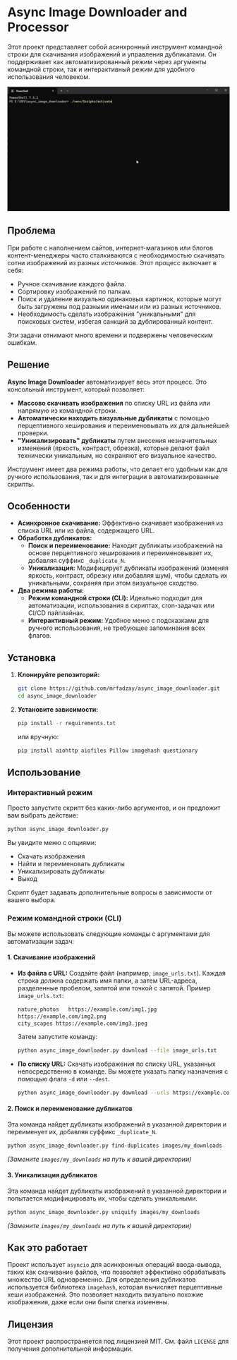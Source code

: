 # Async Image Downloader and Processor

Этот проект представляет собой асинхронный инструмент командной строки для скачивания изображений и управления дубликатами. Он поддерживает как автоматизированный режим через аргументы командной строки, так и интерактивный режим для удобного использования человеком.

![alt text](async_image_downloader.gif)

## Проблема

При работе с наполнением сайтов, интернет-магазинов или блогов контент-менеджеры часто сталкиваются с необходимостью скачивать сотни изображений из разных источников. Этот процесс включает в себя:
*   Ручное скачивание каждого файла.
*   Сортировку изображений по папкам.
*   Поиск и удаление визуально одинаковых картинок, которые могут быть загружены под разными именами или из разных источников.
*   Необходимость сделать изображения "уникальными" для поисковых систем, избегая санкций за дублированный контент.

Эти задачи отнимают много времени и подвержены человеческим ошибкам.

## Решение

**Async Image Downloader** автоматизирует весь этот процесс. Это консольный инструмент, который позволяет:

*   **Массово скачивать изображения** по списку URL из файла или напрямую из командной строки.
*   **Автоматически находить визуальные дубликаты** с помощью перцептивного хеширования и переименовывать их для дальнейшей проверки.
*   **"Уникализировать" дубликаты** путем внесения незначительных изменений (яркость, контраст, обрезка), которые делают файл технически уникальным, но сохраняют его визуальное качество.

Инструмент имеет два режима работы, что делает его удобным как для ручного использования, так и для интеграции в автоматизированные скрипты.


## Особенности

*   **Асинхронное скачивание:** Эффективно скачивает изображения из списка URL или из файла, содержащего URL.
*   **Обработка дубликатов:**
    *   **Поиск и переименование:** Находит дубликаты изображений на основе перцептивного хеширования и переименовывает их, добавляя суффикс `_duplicate_N`.
    *   **Уникализация:** Модифицирует дубликаты изображений (изменяя яркость, контраст, обрезку или добавляя шум), чтобы сделать их уникальными, сохраняя при этом визуальное сходство.
*   **Два режима работы:**
    *   **Режим командной строки (CLI):** Идеально подходит для автоматизации, использования в скриптах, cron-задачах или CI/CD пайплайнах.
    *   **Интерактивный режим:** Удобное меню с подсказками для ручного использования, не требующее запоминания всех флагов.

## Установка

1.  **Клонируйте репозиторий:**
    ```bash
    git clone https://github.com/mrfadzay/async_image_downloader.git
    cd async_image_downloader
    ```

2.  **Установите зависимости:**
    ```bash
    pip install -r requirements.txt
    ```
    или вручную:
    ```bash
    pip install aiohttp aiofiles Pillow imagehash questionary
    ```

## Использование

### Интерактивный режим

Просто запустите скрипт без каких-либо аргументов, и он предложит вам выбрать действие:

```bash
python async_image_downloader.py
```

Вы увидите меню с опциями:
*   Скачать изображения
*   Найти и переименовать дубликаты
*   Уникализировать дубликаты
*   Выход

Скрипт будет задавать дополнительные вопросы в зависимости от вашего выбора.

### Режим командной строки (CLI)

Вы можете использовать следующие команды с аргументами для автоматизации задач:

#### 1. Скачивание изображений

*   **Из файла с URL:**
    Создайте файл (например, `image_urls.txt`). Каждая строка должна содержать имя папки, а затем URL-адреса, разделенные пробелом, запятой или точкой с запятой.
    Пример `image_urls.txt`:
    ```
    nature_photos	https://example.com/img1.jpg	https://example.com/img2.png
    city_scapes	https://example.com/img3.jpeg
    ```
    Затем запустите команду:
    ```bash
    python async_image_downloader.py download --file image_urls.txt
    ```

*   **По списку URL:**
    Скачать изображения по списку URL, указанных непосредственно в команде. Вы можете указать папку назначения с помощью флага `-d` или `--dest`.
    ```bash
    python async_image_downloader.py download --urls https://example.com/img1.jpg https://example.com/img2.png --dest my_downloads
    ```

#### 2. Поиск и переименование дубликатов

Эта команда найдет дубликаты изображений в указанной директории и переименует их, добавляя суффикс `_duplicate_N`.

```bash
python async_image_downloader.py find-duplicates images/my_downloads
```
*(Замените `images/my_downloads` на путь к вашей директории)*

#### 3. Уникализация дубликатов

Эта команда найдет дубликаты изображений в указанной директории и попытается модифицировать их, чтобы сделать уникальными.

```bash
python async_image_downloader.py uniquify images/my_downloads
```
*(Замените `images/my_downloads` на путь к вашей директории)*

## Как это работает

Проект использует `asyncio` для асинхронных операций ввода-вывода, таких как скачивание файлов, что позволяет эффективно обрабатывать множество URL одновременно. Для определения дубликатов используется библиотека `imagehash`, которая вычисляет перцептивные хеши изображений. Это позволяет находить визуально похожие изображения, даже если они были слегка изменены.

## Лицензия

Этот проект распространяется под лицензией MIT. См. файл `LICENSE` для получения дополнительной информации.
